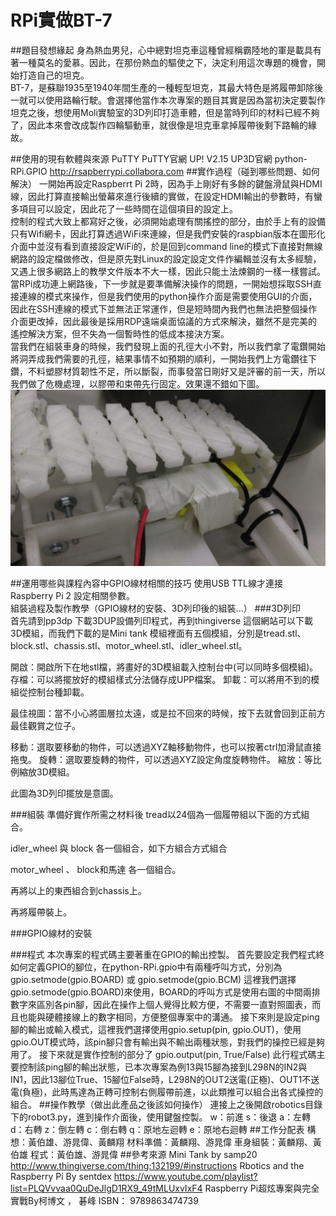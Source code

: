 # RPi實做BT-7

##題目發想緣起
身為熱血男兒，心中總對坦克車這種曾經稱霸陸地的軍是載具有著一種莫名的愛慕。因此，在那份熱血的驅使之下，決定利用這次專題的機會，開始打造自己的坦克。<br>
BT-7，是蘇聯1935至1940年間生產的一種輕型坦克，其最大特色是將履帶卸除後一就可以使用路輪行駛。會選擇他當作本次專案的題目其實是因為當初決定要製作坦克之後，想使用Moli實驗室的3D列印打造車體，但是當時列印的材料已經不夠了，因此本來會改成製作四輪驅動車，就很像是坦克車拿掉履帶後剩下路輪的緣故。

##使用的現有軟體與來源
PuTTY
PuTTY官網
UP! V2.15
UP3D官網
python-RPi.GPIO
http://rsapberrypi.collabora.com
##實作過程（碰到哪些問題、如何解決）
一開始再設定Raspberrt Pi 2時，因為手上剛好有多餘的鍵盤滑鼠與HDMI線，因此打算直接輸出螢幕來進行後續的實做，在設定HDMI輸出的參數時，有蠻多項目可以設定，因此花了一些時間在這個項目的設定上。<br>
控制的程式大致上都寫好之後，必須開始處理有關搖控的部分，由於手上有的設備只有Wifi網卡，因此打算透過WiFi來連線，但是我們安裝的raspbian版本在圖形化介面中並沒有看到直接設定WiFi的，於是回到command line的模式下直接對無線網路的設定檔做修改，但是原先對Linux的設定設定文件作編輯並沒有太多經驗，又遇上很多網路上的教學文件版本不大一樣，因此只能土法煉鋼的一樣一樣嘗試。<br>
當RPi成功連上網路後，下一步就是要準備解決操作的問題，一開始想採取SSH直接連線的模式來操作，但是我們使用的python操作介面是需要使用GUI的介面，因此在SSH連線的模式下並無法正常運作，但是短時間內我們也無法把整個操作介面更改掉，因此最後是採用RDP遠端桌面協議的方式來解決，雖然不是完美的遙控解決方案，但不失為一個暫時性的低成本接決方案。<br>
當我們在組裝車身的時候，我們發現上面的孔徑大小不對，所以我們拿了電鑽開始將洞弄成我們需要的孔徑，結果事情不如預期的順利，一開始我們上方電鑽往下鑽，不料塑膠材質韌性不足，所以斷裂，而事發當日剛好又是評審的前一天，所以我們做了危機處理，以膠帶和束帶先行固定。效果還不錯如下圖。<br>
![GitHub Logo](https://github.com/NCNU-OpenSource/BT-7/blob/master/img/001.jpg)

##運用哪些與課程內容中GPIO線材相關的技巧
使用USB TTL線才連接Raspberry Pi 2 設定相關參數。<br>
組裝過程及製作教學（GPIO線材的安裝、3D列印後的組裝...）
###3D列印<br>
首先請到pp3dp 下載3DUP設備列印程式，再到thingiverse 這個網站可以下載 3D模組，而我們下載的是Mini tank 模組裡面有五個模組，分別是tread.stl、block.stl、chassis.stl、motor_wheel.stl、idler_wheel.stl。<br>

開啟：開啟所下在地stl檔，將畫好的3D模組載入控制台中(可以同時多個模組)。
存檔：可以將擺放好的模組樣式分法儲存成UPP檔案。
卸載：可以將用不到的模組從控制台種卸載。

最佳視圖：當不小心將圖層拉太遠，或是拉不回來的時候，按下去就會回到正前方最佳觀賞之位子。

移動：選取要移動的物件，可以透過XYZ軸移動物件，也可以按著ctrl加滑鼠直接拖曳。
旋轉：選取要旋轉的物件，可以透過XYZ設定角度旋轉物件。
縮放：等比例縮放3D模組。

此圖為3D列印擺放是意圖。

###組裝
準備好實作所需之材料後
tread以24個為一個履帶組以下面的方式組合。





idler_wheel 與 block 各一個組合，如下方組合方式組合



motor_wheel 、 block和馬達 各一個組合。

再將以上的東西組合到chassis上。

再將履帶裝上。


###GPIO線材的安裝


###程式
本次專案的程式碼主要著重在GPIO的輸出控製。
首先要設定我們程式終如何定義GPIO的腳位，在python-RPi.gpio中有兩種呼叫方式，分別為
gpio.setmode(gpio.BOARD)
或
gpio.setmode(gpio.BCM)
這裡我們選擇gpio.setmode(gpio.BOARD)來使用，BOARD的呼叫方式是使用右圖的中間兩排數字來區別各pin腳，因此在操作上個人覺得比較方便，不需要一直對照圖表，而且也能與硬體接線上的數字相同，方便整個專案中的溝通。
接下來則是設定ping腳的輸出或輸入模式，這裡我們選擇使用gpio.setup(pin, gpio.OUT)，使用gpio.OUT模式時，該pin腳只會有輸出與不輸出兩種狀態，對我們的操控已經是夠用了。
接下來就是實作控制的部分了
gpio.output(pin, True/False)
此行程式碼主要控制該ping腳的輸出狀態，已本次專案為例13與15腳為接到L298N的IN2與IN1，因此13腳位True、15腳位False時，L298N的OUT2送電(正極)、OUT1不送電(負極)，此時馬達為正轉可控制右側履帶前進，以此類推可以組合出各式操控的組合。
##操作教學（做出此產品之後該如何操作）
連接上之後開啟robotics目錄下的robot3.py，進到操作介面後，使用鍵盤控製。
w：前進
s：後退
a：左轉
d：右轉
z：倒左轉
c：倒右轉
q：原地左迴轉
e：原地右迴轉
##工作分配表
構想：黃伯雄、游晁偉、黃麟翔
材料準備：黃麟翔、游晁偉
車身組裝：黃麟翔、黃伯雄
程式：黃伯雄、游晁偉
##參考來源
Mini Tank by samp20
http://www.thingiverse.com/thing:132199/#instructions 
Rbotics and the Raspberry Pi By sentdex
https://www.youtube.com/playlist?list=PLQVvvaa0QuDeJlgD1RX9_49tMLUxvIxF4
Raspberry Pi超炫專案與完全實戰By柯博文 ， 碁峰
ISBN： 9789863474739

